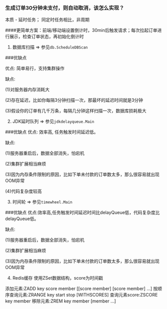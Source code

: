 ### 生成订单30分钟未支付，则自动取消，该怎么实现？
本质 - 延时任务；
同定时任务相比，非周期

####更简单方案：前端/移动端设置倒计时，30min后触发请求；每次拉起订单进行展示，检查订单状态，再初始化倒计时

1. 数据库扫描
=> 参见`db.ScheduleDBScan`

###优缺点

优点: 简单易行，支持集群操作

缺点:

(1)对服务器内存消耗大

(2)存在延迟，比如你每隔3分钟扫描一次，那最坏的延迟时间就是3分钟

(3)假设你的订单有几千万条，每隔几分钟这样扫描一次，数据库损耗极大

2. JDK延时队列 
=> 参见`jdkdelayqueue.Main`

###优缺点
优点: 效率高, 任务触发时间延迟低。

缺点:

(1)服务器重启后，数据全部消失，怕宕机

(2)集群扩展相当麻烦

(3)因为内存条件限制的原因，比如下单未付款的订单数太多，那么很容易就出现OOM异常

(4)代码复杂度较高

3. 时间轮
   => 参见`timewheel.Main`

###优缺点
优点:效率高,任务触发时间延迟时间比delayQueue低，代码复杂度比delayQueue低。

缺点:

(1)服务器重启后，数据全部消失，怕宕机

(2)集群扩展相当麻烦

(3)因为内存条件限制的原因，比如下单未付款的订单数太多，那么很容易就出现OOM异常

4. Redis缓存
使用ZSet数据结构，score为时间戳

添加元素:ZADD key score member [[score member] [score member] …]
按顺序查询元素:ZRANGE key start stop [WITHSCORES]
查询元素score:ZSCORE key member
移除元素:ZREM key member [member …]

